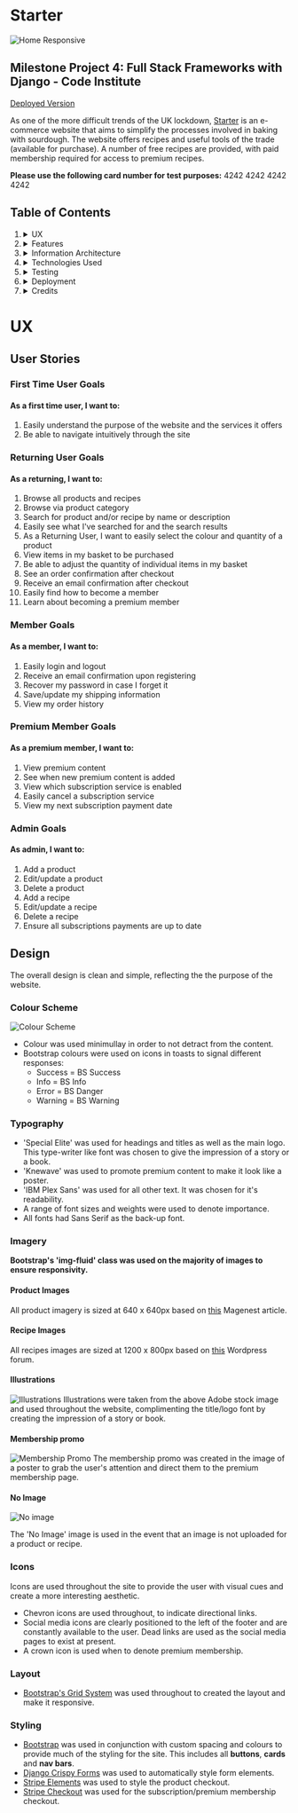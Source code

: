 # Starter

![Home Responsive](./static/images/readme-images/home-responsive.png)
## Milestone Project 4: Full Stack Frameworks with Django - Code Institute

[Deployed Version](https://starter-sourdough.herokuapp.com/)

As one of the more difficult trends of the UK lockdown, [Starter](#) is an e-commerce website that aims to simplify the processes involved in baking with sourdough. The website offers recipes and useful tools of the trade (available for purchase). A number of free recipes are provided, with paid membership required for access to premium recipes.

**Please use the following card number for test purposes:**
4242 4242 4242 4242

## Table of Contents

1. <details><summary>UX</summary>

   - [User Stories](#user-stories)

     - [First Time User Goals](#first-time-user-goals)
     - [Returning User Goals](#returning-user-goals)
     - [Member Goals](#returning-user-goals)
     - [Premium Member Goals](#premium-member-goals)
     - [Admin](#admin-goals)

   - [Design](#design)
     - [Colour Scheme](#colour-scheme)
     - [Typography](#typography)
     - [Imagery](#imagery)
     - [Icons](#icons)
     - [Layout](#layout)
     - [Styling](#styling)
     - [Wireframes](#wireframes)
         </details>

2. <details><summary>Features</summary>

   - [Existing Features](#existing-features)

     - [Elements on every page](#elements-on-every-page)
     - [Shop](#shop)
     - [Product Details](#product-details)
     - [Basket](#basket)
     - [Product Checkout](#checkout)
     - [Recipes](#recipes)
     - [Recipe](#recipe)
     - [Premium](#add-plant-page)
     - [Subscription Checkout](#subscription-checkout)
     - [Stripe Subscription Checkout](#stripe-subscription-checkout)
     - [User Account](#user-acccount)
     - [Subscription Settings][#subscription-settings]
     - [Allauth Pages][#allauth-pages]

   - [Features Left to Implement](#features-left-to-implement)
     </details>

3. <details><summary>Information Architecture
   </summary>

   - [Database Choice](#database-choice)

   - [Collections Data Structure](#collections-data-structure)

   </details>

4. <details><summary>Technologies Used
   </summary>

   - [Languages](#languages)

   - [Frameworks, Libraries & Programs Used](#frameworks,-libraries-&-programs-used)

   </details>

5. <details><summary>Testing
   </summary>

   - [testing.md](./testing.md)

   </details>

6. <details><summary>Deployment
   </summary>

   - [Requirements](#requirements)

   - [Making a Local Clone on Gitpod](#making-a-local-clone-on-gitpod)

   - [Heroku Deployment](#heroku-deployment)

   </details>

7. <details><summary>Credits
   </summary>

   - [Content](#content)

   - [Media](#media)

   - [Code](#code)

   - [Acknowledgements](#acknowledgements)
   </details>


# UX

## User Stories

### First Time User Goals 
#### As a first time user, I want to: 

1. Easily understand the purpose of the website and the services it offers
2. Be able to navigate intuitively through the site


### Returning User Goals
#### As a returning, I want to:

1. Browse all products and recipes
2. Browse via product category
3. Search for product and/or recipe by name or description
4. Easily see what I've searched for and the search results
5. As a Returning User, I want to easily select the colour and quantity of a product
6. View items in my basket to be purchased
7. Be able to adjust the quantity of individual items in my basket 
8. See an order confirmation after checkout
9. Receive an email confirmation after checkout
10. Easily find how to become a member
11. Learn about becoming a premium member


### Member Goals
#### As a member, I want to:

1. Easily login and logout
2. Receive an email confirmation upon registering
3. Recover my password in case I forget it
4. Save/update my shipping information
5. View my order history


### Premium Member Goals
#### As a premium member, I want to:

1. View premium content 
2. See when new premium content is added
3. View which subscription service is enabled
4. Easily cancel a subscription service
5. View my next subscription payment date


### Admin Goals
#### As admin, I want to:

1. Add a product
2. Edit/update a product
3. Delete a product
4. Add a recipe 
5. Edit/update a recipe 
6. Delete a recipe
7. Ensure all subscriptions payments are up to date


## Design

The overall design is clean and simple, reflecting the the purpose of the website. 

### Colour Scheme

![Colour Scheme](./static/images/readme-images/colour-scheme.png)

- Colour was used minimullay in order to not detract from the content.
- Bootstrap colours were used on icons in toasts to signal different responses:
    - Success = BS Success
    - Info = BS Info
    - Error = BS Danger
    - Warning = BS Warning 


### Typography

- 'Special Elite' was used for headings and titles as well as the main logo. This type-writer like font was chosen to give the impression of a story or a book. 
- 'Knewave' was used to promote premium content to make it look like a poster.
- 'IBM Plex Sans' was used for all other text. It was chosen for it's readability. 
- A range of font sizes and weights were used to denote importance.
- All fonts had Sans Serif as the back-up font. 


### Imagery
**Bootstrap's 'img-fluid' class was used on the majority of images to ensure responsivity.**

#### Product Images
All product imagery is sized at 640 x 640px based on [this](https://store.magenest.com/blog/ecommerce-product-image/#:~:text=or%20just%20larger.-,Medium%20size%3A%20Product%20pages,or%20800%20x%20800%20image.) Magenest article.

#### Recipe Images
All recipes images are sized at 1200 x 800px based on [this](https://wordpress.org/support/topic/ideal-recipe-picture-size/#:~:text=So%20to%20answer%20the%20size,access%20to%20the%20larger%20images.) Wordpress forum. 

#### Illustrations
![Illustrations](./static/images/readme-images/illustrations.png)
Illustrations were taken from the above Adobe stock image and used throughout the website, complimenting the title/logo font by creating the impression of a story or book. 


#### Membership promo
![Membership Promo](./static/images/member-promo.png)
The membership promo was created in the image of a poster to grab the user's attention and direct them to the premium membership page. 

#### No Image
![No image](./static/images/noimage.png)

The 'No Image' image is used in the event that an image is not uploaded for a product or recipe. 

### Icons
Icons are used throughout the site to provide the user with visual cues and create a more interesting aesthetic.

- Chevron icons are used throughout, to indicate directional links.
- Social media icons are clearly positioned to the left of the footer and are constantly available to the user. Dead links are used as the social media pages to exist at present.
- A crown icon is used when to denote premium membership. 

### Layout
- [Bootstrap's Grid System](https://getbootstrap.com/docs/5.0/layout/grid/) was used throughout to created the layout and make it responsive.

### Styling
- [Bootstrap](https://getbootstrap.com/) was used in conjunction with custom spacing and colours to provide much of the styling for the site. This includes all **buttons**, **cards** and **nav bars**.
- [Django Crispy Forms](https://django-crispy-forms.readthedocs.io/) was used to automatically style form elements.
- [Stripe Elements](https://stripe.com/docs/stripe-js) was used to style the product checkout.
- [Stripe Checkout](https://stripe.com/docs/payments/checkout) was used for the subscription/premium membership checkout. 









